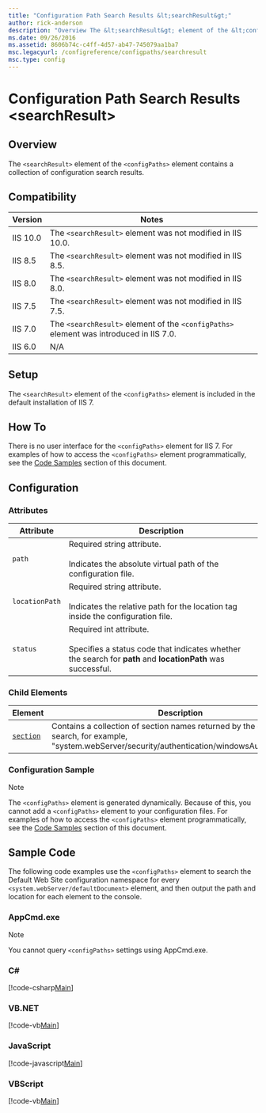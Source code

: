 ```yaml
---
title: "Configuration Path Search Results &lt;searchResult&gt;"
author: rick-anderson
description: "Overview The &lt;searchResult&gt; element of the &lt;configPaths&gt; element contains a collection of configuration search results. Compatibility Version Not..."
ms.date: 09/26/2016
ms.assetid: 8606b74c-c4ff-4d57-ab47-745079aa1ba7
msc.legacyurl: /configreference/configpaths/searchresult
msc.type: config
---
```

Configuration Path Search Results &lt;searchResult&gt;
====================
<a id="001"></a>
## Overview

The `<searchResult>` element of the `<configPaths>` element contains a collection of configuration search results.

<a id="002"></a>
## Compatibility

| Version | Notes |
| --- | --- |
| IIS 10.0 | The `<searchResult>` element was not modified in IIS 10.0. |
| IIS 8.5 | The `<searchResult>` element was not modified in IIS 8.5. |
| IIS 8.0 | The `<searchResult>` element was not modified in IIS 8.0. |
| IIS 7.5 | The `<searchResult>` element was not modified in IIS 7.5. |
| IIS 7.0 | The `<searchResult>` element of the `<configPaths>` element was introduced in IIS 7.0. |
| IIS 6.0 | N/A |

<a id="003"></a>
## Setup

The `<searchResult>` element of the `<configPaths>` element is included in the default installation of IIS 7.

<a id="004"></a>
## How To

There is no user interface for the `<configPaths>` element for IIS 7. For examples of how to access the `<configPaths>` element programmatically, see the [Code Samples](#006) section of this document.

<a id="005"></a>
## Configuration

### Attributes

| Attribute | Description |
| --- | --- |
| `path` | Required string attribute. <br><br>Indicates the absolute virtual path of the configuration file. |
| `locationPath` | Required string attribute. <br><br>Indicates the relative path for the location tag inside the configuration file. |
| `status` | Required int attribute. <br><br>Specifies a status code that indicates whether the search for **path** and **locationPath** was successful. |

### Child Elements

| Element | Description |
| --- | --- |
| [`section`](section.md) | Contains a collection of section names returned by the configuration search, for example, "system.webServer/security/authentication/windowsAuthentication." |

### Configuration Sample

> [!NOTE]
> The `<configPaths>` element is generated dynamically. Because of this, you cannot add a `<configPaths>` element to your configuration files. For examples of how to access the `<configPaths>` element programmatically, see the [Code Samples](#006) section of this document.

<a id="006"></a>
## Sample Code

The following code examples use the `<configPaths>` element to search the Default Web Site configuration namespace for every `<system.webServer/defaultDocument>` element, and then output the path and location for each element to the console.

### AppCmd.exe

> [!NOTE]
> You cannot query `<configPaths>` settings using AppCmd.exe.

### C#

[!code-csharp[Main](index/samples/sample1.cs)]

### VB.NET

[!code-vb[Main](index/samples/sample2.vb)]

### JavaScript

[!code-javascript[Main](index/samples/sample3.js)]

### VBScript

[!code-vb[Main](index/samples/sample4.vb)]
